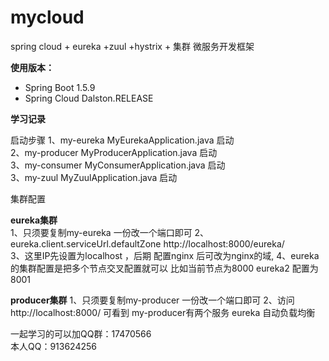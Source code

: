 # mycloud
spring cloud + eureka +zuul +hystrix + 集群 微服务开发框架

**使用版本：** 
- Spring Boot 1.5.9
- Spring Cloud Dalston.RELEASE


**学习记录**

启动步骤
1、my-eureka        MyEurekaApplication.java 启动  <br>
2、my-producer      MyProducerApplication.java 启动 <br>
3、my-consumer      MyConsumerApplication.java 启动 <br>
3、my-zuul          MyZuulApplication.java 启动 <br>


集群配置
 
**eureka集群**  
1、只须要复制my-eureka 一份改一个端口即可 
2、eureka.client.serviceUrl.defaultZone http://localhost:8000/eureka/     
3、这里IP先设置为localhost ，后期 配置nginx 后可改为nginx的域, 
4、eureka 的集群配置是把多个节点交叉配置就可以  比如当前节点为8000  eureka2 配置为 8001

**producer集群**
1、只须要复制my-producer 一份改一个端口即可
2、访问http://localhost:8000/ 可看到 my-producer有两个服务 eureka 自动负载均衡





一起学习的可以加QQ群：17470566 <br>
本人QQ：913624256

